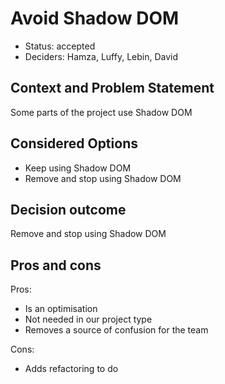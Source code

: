 # Avoid Shadow DOM

 - Status: accepted
 - Deciders: Hamza, Luffy, Lebin, David

## Context and Problem Statement

Some parts of the project use Shadow DOM

## Considered Options

 - Keep using Shadow DOM
 - Remove and stop using Shadow DOM

## Decision outcome

Remove and stop using Shadow DOM

## Pros and cons
Pros:
 - Is an optimisation
 - Not needed in our project type
 - Removes a source of confusion for the team

Cons:
 - Adds refactoring to do
